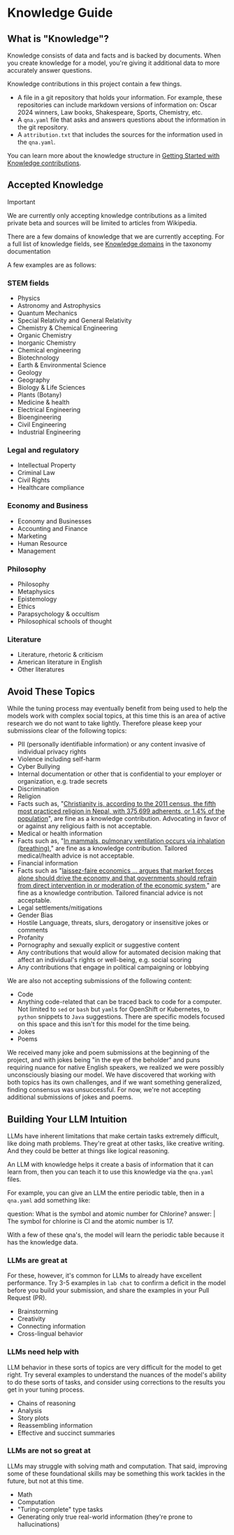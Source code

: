 Knowledge Guide
===============

What is "Knowledge"?
--------------------

Knowledge consists of data and facts and is backed by documents. When you create knowledge for a model, you're giving it additional data to more accurately answer questions.

Knowledge contributions in this project contain a few things.

* A file in a git repository that holds your information. For example, these repositories can include markdown versions of information on: Oscar 2024 winners, Law books, Shakespeare, Sports, Chemistry, etc.
* A `qna.yaml` file that asks and answers questions about the information in the git repository.
* A `attribution.txt` that includes the sources for the information used in the `qna.yaml`.

You can learn more about the knowledge structure in [Getting Started with Knowledge contributions](https://github.com/instructlab/taxonomy/blob/main/README.md#getting-started-with-knowledge-contributions).

Accepted Knowledge
------------------

> [!IMPORTANT]
> We are currently only accepting knowledge contributions as a limited private beta and sources will be limited to articles from Wikipedia.

There are a few domains of knowledge that we are currently accepting. For a full list of knowledge fields, see [Knowledge domains](https://github.com/instructlab/taxonomy/blob/main/knowledge/knowledge_domains.md) in the taxonomy documentation

A few examples are as follows:

### STEM fields

* Physics
* Astronomy and Astrophysics
* Quantum Mechanics
* Special Relativity and General Relativity
* Chemistry & Chemical Engineering
* Organic Chemistry
* Inorganic Chemistry
* Chemical engineering
* Biotechnology
* Earth & Environmental Science
* Geology
* Geography
* Biology & Life Sciences
* Plants (Botany)
* Medicine & health
* Electrical Engineering
* Bioengineering
* Civil Engineering
* Industrial Engineering

### Legal and regulatory

* Intellectual Property
* Criminal Law
* Civil Rights
* Healthcare compliance

### Economy and Business

* Economy and Businesses
* Accounting and Finance
* Marketing
* Human Resource
* Management

### Philosophy

* Philosophy
* Metaphysics
* Epistemology
* Ethics
* Parapsychology & occultism
* Philosophical schools of thought

### Literature

* Literature, rhetoric & criticism
* American literature in English
* Other literatures

Avoid These Topics
------------------

While the tuning process may eventually benefit from being used to help the models work with complex social topics, at this time this is an area of active research we do not want to take lightly. Therefore please keep your submissions clear of the following topics:

* PII (personally identifiable information) or any content invasive of individual privacy rights
* Violence including self-harm
* Cyber Bullying
* Internal documentation or other that is confidential to your employer or organization, e.g. trade secrets
* Discrimination
* Religion
* Facts such as, "[Christianity is, according to the 2011 census, the fifth most practiced religion in Nepal, with 375,699 adherents, or 1.4% of the population](https://en.wikipedia.org/wiki/Christianity_in_Nepal)", are fine as a knowledge contribution. Advocating in favor of or against any religious faith is not acceptable.
* Medical or health information
* Facts such as, "[In mammals, pulmonary ventilation occurs via inhalation (breathing)](https://opentextbc.ca/biology/chapter/11-3-circulatory-and-respiratory-systems/)," are fine as a knowledge contribution. Tailored medical/health advice is not acceptable.
* Financial information
* Facts such as "[laissez-faire economics ... argues that market forces alone should drive the economy and that governments should refrain from direct intervention in or moderation of the economic system](https://openstax.org/books/world-history-volume-2/pages/6-3-capitalism-and-the-first-industrial-revolution)," are fine as a knowledge contribution. Tailored financial advice is not acceptable.
* Legal settlements/mitigations
* Gender Bias
* Hostile Language, threats, slurs, derogatory or insensitive jokes or comments
* Profanity
* Pornography and sexually explicit or suggestive content
* Any contributions that would allow for automated decision making that affect an individual's rights or well-being, e.g. social scoring
* Any contributions that engage in political campaigning or lobbying

We are also not accepting submissions of the following content:

* Code
* Anything code-related that can be traced back to code for a computer. Not limited to `sed` or `bash` but `yaml`s for OpenShift or Kubernetes, to `python` snippets to `Java` suggestions. There are specific models focused on this space and this isn't for this model for the time being.
* Jokes
* Poems

We received many joke and poem submissions at the beginning of the project, and with jokes being "in the eye of the beholder" and puns requiring nuance for native English speakers, we realized we were possibly unconsciously biasing our model. We have discovered that working with both topics has its own challenges, and if we want something generalized, finding consensus was unsuccessful. For now, we're not accepting additional submissions of jokes and poems.

Building Your LLM Intuition
---------------------------

LLMs have inherent limitations that make certain tasks extremely difficult, like doing math problems. They're great at other tasks, like creative writing. And they could be better at things like logical reasoning.

An LLM with knowledge helps it create a basis of information that it can learn from, then you can teach it to use this knowledge via the `qna.yaml` files.

For example, you can give an LLM the entire periodic table, then in a `qna.yaml` add something like:

question: What is the symbol and atomic number for Chlorine?
answer: |
The symbol for chlorine is Cl and the atomic number is 17.

With a few of these qna's, the model will learn the periodic table because it has the knowledge data.

### LLMs are great at

For these, however, it's common for LLMs to already have excellent performance. Try 3-5 examples in `lab chat` to confirm a deficit in the model before you build your submission, and share the examples in your Pull Request (PR).

* Brainstorming
* Creativity
* Connecting information
* Cross-lingual behavior

### LLMs need help with

LLM behavior in these sorts of topics are very difficult for the model to get right. Try several examples to understand the nuances of the model's ability to do these sorts of tasks, and consider using corrections to the results you get in your tuning process.

* Chains of reasoning
* Analysis
* Story plots
* Reassembling information
* Effective and succinct summaries

### LLMs are not so great at

LLMs may struggle with solving math and computation. That said, improving some of these foundational skills may be something this work tackles in the future, but not at this time.

* Math
* Computation
* "Turing-complete" type tasks
* Generating only true real-world information (they're prone to hallucinations)